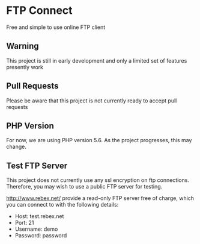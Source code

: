# FTP Connect
Free and simple to use online FTP client

## Warning
This project is still in early development and only a limited set of features
presently work

## Pull Requests
Please be aware that this project is not currently ready to accept pull requests

## PHP Version
For now, we are using PHP version 5.6. As the project progresses, this may change.

## Test FTP Server
This project does not currently use any ssl encryption on ftp connections.
Therefore, you may wish to use a public FTP server for testing.

http://www.rebex.net/ provide a read-only FTP server free of charge, which you can
connect to with the following details:
- Host: test.rebex.net
- Port: 21
- Username: demo
- Password: password
